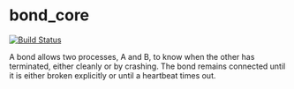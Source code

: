 # bond_core

[![Build Status](https://travis-ci.org/ros/bond_core.svg)](https://travis-ci.org/ros/bond_core)

A bond allows two processes, A and B, to know when the other has terminated, either cleanly or by crashing. The bond remains
connected until it is either broken explicitly or until a heartbeat times out.
